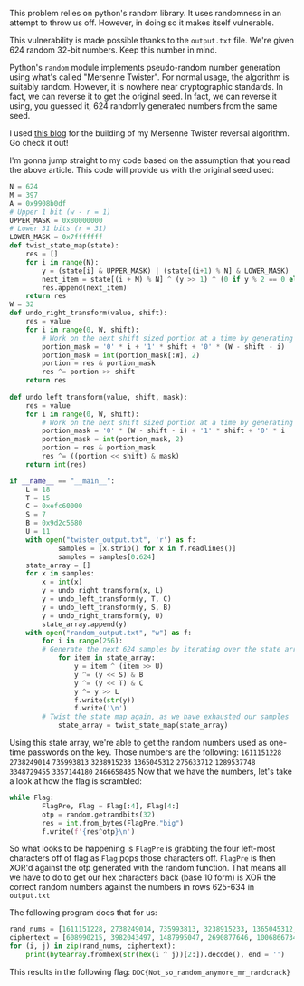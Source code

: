 This problem relies on python's random library. It uses randomness in an attempt to throw us off. However, in doing so it makes itself vulnerable.

This vulnerability is made possible thanks to the `output.txt` file. We're given 624 random 32-bit numbers. Keep this number in mind.

Python's `random` module implements pseudo-random number generation using what's called "Mersenne Twister". For normal usage, the algorithm is suitably random. However, it is nowhere near cryptographic standards. In fact, we can reverse it to get the original seed. In fact, we can reverse it using, you guessed it, 624 randomly generated numbers from the same seed.

I used [this blog](https://blog.ollien.com/posts/reverse-mersenne-twister/) for the building of my Mersenne Twister reversal algorithm. Go check it out!

I'm gonna jump straight to my code based on the assumption that you read the above article. This code will provide us with the original seed used:
```Python
N = 624
M = 397
A = 0x9908b0df
# Upper 1 bit (w - r = 1)
UPPER_MASK = 0x80000000
# Lower 31 bits (r = 31)
LOWER_MASK = 0x7fffffff
def twist_state_map(state):
    res = []
    for i in range(N):
        y = (state[i] & UPPER_MASK) | (state[(i+1) % N] & LOWER_MASK)
        next_item = state[(i + M) % N] ^ (y >> 1) ^ (0 if y % 2 == 0 else A)
        res.append(next_item)
    return res
W = 32
def undo_right_transform(value, shift):
    res = value
    for i in range(0, W, shift):
        # Work on the next shift sized portion at a time by generating a mask for it.
        portion_mask = '0' * i + '1' * shift + '0' * (W - shift - i)
        portion_mask = int(portion_mask[:W], 2)
        portion = res & portion_mask
        res ^= portion >> shift
    return res
    
def undo_left_transform(value, shift, mask):
    res = value
    for i in range(0, W, shift):
        # Work on the next shift sized portion at a time by generating a mask for it.
        portion_mask = '0' * (W - shift - i) + '1' * shift + '0' * i
        portion_mask = int(portion_mask, 2)
        portion = res & portion_mask
        res ^= ((portion << shift) & mask)
    return int(res)

if __name__ == "__main__":
	L = 18
	T = 15
	C = 0xefc60000
	S = 7
	B = 0x9d2c5680
	U = 11
	with open("twister_output.txt", 'r') as f:
    		samples = [x.strip() for x in f.readlines()]
    		samples = samples[0:624]
	state_array = []
	for x in samples:
		x = int(x)
		y = undo_right_transform(x, L)
		y = undo_left_transform(y, T, C)
		y = undo_left_transform(y, S, B)
		y = undo_right_transform(y, U)
		state_array.append(y)
	with open("random_output.txt", "w") as f:
		for i in range(256):
		# Generate the next 624 samples by iterating over the state array
			for item in state_array:
				y = item ^ (item >> U)
				y ^= (y << S) & B
				y ^= (y << T) & C
				y ^= y >> L
				f.write(str(y))
				f.write('\n')
		# Twist the state map again, as we have exhausted our samples
			state_array = twist_state_map(state_array)
```
Using this state array, we're able to get the random numbers used as one-time passwords on the key. Those numbers are the following:
`1611151228`
`2738249014`
`735993813`
`3238915233`
`1365045312`
`275633712`
`1289537748`
`3348729455`
`3357144180`
`2466658435`
Now that we have the numbers, let's take a look at how the flag is scrambled:
```Python
while Flag:
        FlagPre, Flag = Flag[:4], Flag[4:]
        otp = random.getrandbits(32)
        res = int.from_bytes(FlagPre,"big")
        f.write(f'{res^otp}\n')
```
So what looks to be happening is `FlagPre` is grabbing the four left-most characters off of flag as `Flag` pops those characters off. `FlagPre` is then XOR'd against the otp generated with the random function. That means all we have to do to get our hex characters back (base 10 form) is XOR the correct random numbers against the numbers in rows 625-634 in `output.txt`

The following program does that for us:
```Python
rand_nums = [1611151228, 2738249014, 735993813, 3238915233, 1365045312, 275633712, 1289537748, 3348729455, 3357144180, 2466658435]
ciphertext = [608990215, 3982043497, 1487995047, 2690877646, 1006866734, 1761655106, 696493478, 2565598977, 2893710869, 4033693065]
for (i, j) in zip(rand_nums, ciphertext):
	print(bytearray.fromhex(str(hex(i ^ j))[2:]).decode(), end = '')
```
This results in the following flag: `DDC{Not_so_random_anymore_mr_randcrack}`
